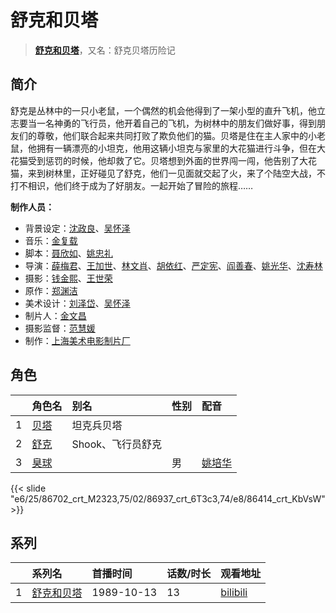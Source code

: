 # 舒克和贝塔


> <u>**[舒克和贝塔](https://bgm.tv/subject/5871)**</u>，又名：舒克贝塔历险记

## 简介

舒克是丛林中的一只小老鼠，一个偶然的机会他得到了一架小型的直升飞机，他立志要当一名神勇的飞行员，他开着自己的飞机，为树林中的朋友们做好事，得到朋友们的尊敬，他们联合起来共同打败了欺负他们的猫。贝塔是住在主人家中的小老鼠，他拥有一辆漂亮的小坦克，他用这辆小坦克与家里的大花猫进行斗争，但在大花猫受到惩罚的时候，他却救了它。贝塔想到外面的世界闯一闯，他告别了大花猫，来到树林里，正好碰见了舒克，他们一见面就交起了火，来了个陆空大战，不打不相识，他们终于成为了好朋友。一起开始了冒险的旅程……

**制作人员：**
- 背景设定：[沈政良](https://bgm.tv/person/22358)、[吴怀泽](https://bgm.tv/person/22357)
- 音乐：[金复载](https://bgm.tv/person/19177)
- 脚本：[聂欣如](https://bgm.tv/person/22310)、[姚忠礼](https://bgm.tv/person/22319)
- 导演：[薛梅君](https://bgm.tv/person/22354)、[王加世](https://bgm.tv/person/22193)、[林文肖](https://bgm.tv/person/15680)、[胡依红](https://bgm.tv/person/22355)、[严定宪](https://bgm.tv/person/15678)、[阎善春](https://bgm.tv/person/22273)、[姚光华](https://bgm.tv/person/60504)、[沈寿林](https://bgm.tv/person/52791)
- 摄影：[钱金熙](https://bgm.tv/person/22356)、[王世荣](https://bgm.tv/person/39255)
- 原作：[郑渊洁](https://bgm.tv/person/5978)
- 美术设计：[刘泽岱](https://bgm.tv/person/22296)、[吴怀泽](https://bgm.tv/person/22357)
- 制片人：[金文昌](https://bgm.tv/person/40635)
- 摄影监督：[范慧媛](https://bgm.tv/person/46288)
- 制作：[上海美术电影制片厂](https://bgm.tv/person/7499)

## 角色

|     |   角色名   |   别名  | 性别 |  配音  |
|:--- |:------  |:----      |:---  |:--   |
| 1 | [贝塔](https://bgm.tv/character/86702) | 坦克兵贝塔 |  |  |
| 2 | [舒克](https://bgm.tv/character/86937) | Shook、飞行员舒克 |  |  |
| 3 | [臭球](https://bgm.tv/character/86414) |  | 男 | [姚培华](https://bgm.tv/person/39815) |

{{< slide "e6/25/86702_crt_M2323,75/02/86937_crt_6T3c3,74/e8/86414_crt_KbVsW" >}}

## 系列

|     |   系列名   |   首播时间  | 话数/时长  | 观看地址 |
|:---  |:------    |:----      |:---       |:---  |
| 1 |[舒克和贝塔](https://bgm.tv/subject/5871)| 1989-10-13 | 13 | [bilibili](https://www.bilibili.com/video/BV11L4y177EW/) |


